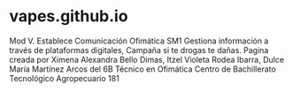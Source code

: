 # vapes.github.io
Mod V. Establece Comunicación Ofimática SM1 Gestiona información a través de plataformas digitales, Campaña si te drogas te dañas. Pagina creada por Ximena Alexandra Bello Dimas, Itzel Violeta Rodea Ibarra, Dulce María Martínez Arcos del 6B Técnico en Ofimática Centro de Bachillerato Tecnológico Agropecuario 181
